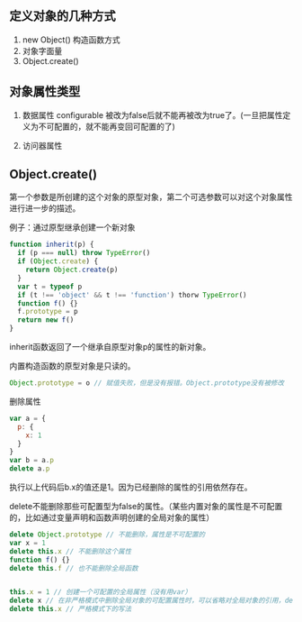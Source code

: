 <!--
 * @Author: your name
 * @Date: 2020-05-05 14:50:22
 * @LastEditTime: 2020-07-15 08:51:48
 * @LastEditors: Please set LastEditors
 * @Description: In User Settings Edit
 * @FilePath: /Keep/articles/对象.md
 -->

## 定义对象的几种方式

1. new Object() 构造函数方式
2. 对象字面量
3. Object.create()

## 对象属性类型

1. 数据属性
configurable 被改为false后就不能再被改为true了。(一旦把属性定义为不可配置的，就不能再变回可配置的了)

2. 访问器属性

## Object.create()

第一个参数是所创建的这个对象的原型对象，第二个可选参数可以对这个对象属性进行进一步的描述。

例子：通过原型继承创建一个新对象

```javascript
function inherit(p) {
  if (p === null) throw TypeError()
  if (Object.create) {
    return Object.create(p)
  }
  var t = typeof p
  if (t !== 'object' && t !== 'function') thorw TypeError()
  function f() {}
  f.prototype = p
  return new f()
}
```

inherit函数返回了一个继承自原型对象p的属性的新对象。

内置构造函数的原型对象是只读的。

```javascript
Object.prototype = o // 赋值失败，但是没有报错。Object.prototype没有被修改
```

删除属性

```javascript
var a = {
  p: {
    x: 1
  }
}
var b = a.p
delete a.p
```

执行以上代码后b.x的值还是1。因为已经删除的属性的引用依然存在。

delete不能删除那些可配置型为false的属性。（某些内置对象的属性是不可配置的，比如通过变量声明和函数声明创建的全局对象的属性）

```javascript
delete Object.prototype // 不能删除，属性是不可配置的
var x = 1
delete this.x // 不能删除这个属性
function f() {}
delete this.f // 也不能删除全局函数


this.x = 1 // 创建一个可配置的全局属性（没有用var）
delete x // 在非严格模式中删除全局对象的可配置属性时，可以省略对全局对象的引用，delete操作符后跟随要删除的属性名即可。（严格模式下会报语法错误）
delete this.x // 严格模式下的写法
```
